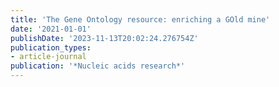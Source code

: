 ```yaml
---
title: 'The Gene Ontology resource: enriching a GOld mine'
date: '2021-01-01'
publishDate: '2023-11-13T20:02:24.276754Z'
publication_types:
- article-journal
publication: '*Nucleic acids research*'
---
```


